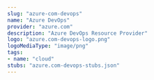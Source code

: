 ```yaml
---
slug: "azure-com-devops"
name: "Azure DevOps"
provider: "azure.com"
description: "Azure DevOps Resource Provider"
logo: "azure.com-devops-logo.png"
logoMediaType: "image/png"
tags:
- name: "cloud"
stubs: "azure.com-devops-stubs.json"
---
```

